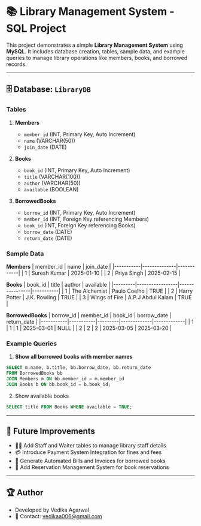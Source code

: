 # 📚 Library Management System - SQL Project

This project demonstrates a simple **Library Management System** using **MySQL**. It includes database creation, tables, sample data, and example queries to manage library operations like members, books, and borrowed records.

___

## 🗄️ Database: `LibraryDB`

### Tables

1. **Members**  
   - `member_id` (INT, Primary Key, Auto Increment)  
   - `name` (VARCHAR(50))  
   - `join_date` (DATE)  

2. **Books**  
   - `book_id` (INT, Primary Key, Auto Increment)  
   - `title` (VARCHAR(100))  
   - `author` (VARCHAR(50))  
   - `available` (BOOLEAN)  

3. **BorrowedBooks**  
   - `borrow_id` (INT, Primary Key, Auto Increment)  
   - `member_id` (INT, Foreign Key referencing Members)  
   - `book_id` (INT, Foreign Key referencing Books)  
   - `borrow_date` (DATE)  
   - `return_date` (DATE)

### Sample Data

**Members**
| member_id | name         | join_date  |
|-----------|--------------|------------|
| 1         | Suresh Kumar | 2025-01-10 |
| 2         | Priya Singh  | 2025-02-15 |

**Books**
| book_id | title           | author           | available |
|---------|-----------------|----------------|-----------|
| 1       | The Alchemist   | Paulo Coelho    | TRUE      |
| 2       | Harry Potter    | J.K. Rowling    | TRUE      |
| 3       | Wings of Fire   | A.P.J Abdul Kalam | TRUE    |

**BorrowedBooks**
| borrow_id | member_id | book_id | borrow_date | return_date |
|-----------|-----------|---------|-------------|-------------|
| 1         | 1         | 1       | 2025-03-01  | NULL        |
| 2         | 2         | 2       | 2025-03-05  | 2025-03-20  |

### Example Queries

1. **Show all borrowed books with member names**
```sql
SELECT m.name, b.title, bb.borrow_date, bb.return_date
FROM BorrowedBooks bb
JOIN Members m ON bb.member_id = m.member_id
JOIN Books b ON bb.book_id = b.book_id;
```
2. Show available books
```sql
SELECT title FROM Books WHERE available = TRUE;
```

---
## 🚀 Future Improvements
- 🧑‍💼 Add Staff and Waiter tables to manage library staff details
- 💳 Introduce Payment System Integration for fines and fees
- 🧾 Generate Automated Bills and Invoices for borrowed books
- 📅 Add Reservation Management System for book reservations

---

## 🏆 Author
- Developed by Vedika Agarwal
- 📧 Contact: vedikaa006@gmail.com
